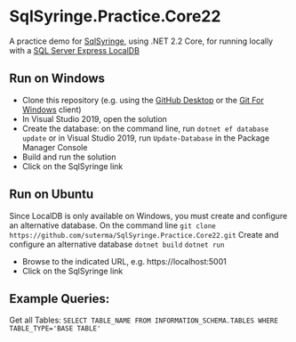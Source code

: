 # SqlSyringe.Practice.Core22
A practice demo for [SqlSyringe](https://github.com/suterma/SqlSyringe), using .NET 2.2 Core, for running locally with a [SQL Server Express LocalDB](https://docs.microsoft.com/en-us/sql/database-engine/configure-windows/sql-server-express-localdb?view=sql-server-ver15)

## Run on Windows

- Clone this repository (e.g. using the [GitHub Desktop](https://desktop.github.com/) or the [Git For Windows](https://gitforwindows.org/) client)
- In Visual Studio 2019, open the solution
- Create the database: on the command line, run `dotnet ef database update` or in Visual Studio 2019, run `Update-Database` in the Package Manager Console
- Build and run the solution
- Click on the SqlSyringe link

## Run on Ubuntu

Since LocalDB is only available on Windows, you must create and configure an alternative database. 
On the command line
`git clone https://github.com/suterma/SqlSyringe.Practice.Core22.git`
Create and configure an alternative database
`dotnet build`
`dotnet run`
- Browse to the indicated URL, e.g. https://localhost:5001
- Click on the SqlSyringe link

## Example Queries:

Get all Tables: `SELECT TABLE_NAME FROM INFORMATION_SCHEMA.TABLES WHERE TABLE_TYPE='BASE TABLE'`

<!---
# Deploy on azure

To deploy on azure, go to 
 - https://azure.microsoft.com/en-us/try/app-service/web
 - select the ASP.NET Core Template, click Create

The web app is deployed for you

 - Go to "Edit your code online"
 - Remove all files and folder in WWWROOT, leaving just the emtpy folder
 - Select the GitHup icon on the left
 - Clone from this repo using it's URL
 - Look for the web console, until it reaches 100% checkout
 - Build using "dotnet build"
 - dotnet run (//TODO only works locally)
 - Hit the play button on the left
--->

